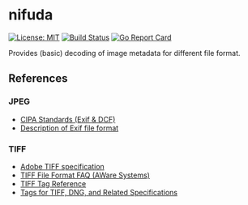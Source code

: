 # nifuda

[![License: MIT](https://img.shields.io/badge/License-MIT-yellow.svg)](https://opensource.org/licenses/MIT)
[![Build Status](https://travis-ci.org/vinymeuh/nifuda.svg?branch=master)](https://travis-ci.org/vinymeuh/nifuda)
[![Go Report Card](https://goreportcard.com/badge/github.com/vinymeuh/nifuda)](https://goreportcard.com/report/github.com/vinymeuh/nifuda)

Provides (basic) decoding of image metadata for different file format.

## References

### JPEG

* [CIPA Standards (Exif & DCF)](http://www.cipa.jp/std/std-sec_e.html)
* [Description of Exif file format](http://gvsoft.no-ip.org/exif/exif-explanation.html)

### TIFF

* [Adobe TIFF specification](https://www.adobe.io/open/standards/TIFF.html)
* [TIFF File Format FAQ (AWare Systems)](https://www.awaresystems.be/imaging/tiff/faq.html)
* [TIFF Tag Reference](https://www.awaresystems.be/imaging/tiff/tifftags.html)
* [Tags for TIFF, DNG, and Related Specifications](https://www.loc.gov/preservation/digital/formats/content/tiff_tags.shtml)
